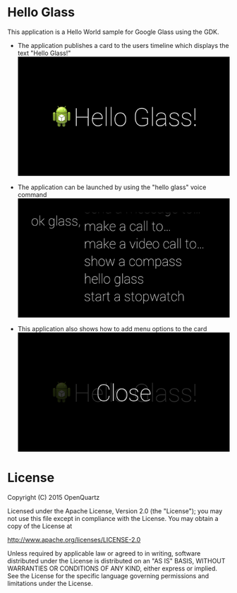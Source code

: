 Hello Glass
===========

This application is a Hello World sample for Google Glass using the GDK.

- The application publishes a card to the users timeline which displays the text "Hello Glass!"
![Screenshot](screenshot-hello-glass.png)

- The application can be launched by using the "hello glass" voice command
![Screenshot](screenshot-voice-command.png)

- This application also shows how to add menu options to the card
![Screenshot](screenshot-close-action.png)

License
========

Copyright (C) 2015 OpenQuartz

Licensed under the Apache License, Version 2.0 (the "License"); you may not use this file except in compliance with the License. You may obtain a copy of the License at
 
  http://www.apache.org/licenses/LICENSE-2.0

Unless required by applicable law or agreed to in writing, software distributed under the License is distributed on an "AS IS" BASIS, WITHOUT WARRANTIES OR CONDITIONS OF ANY KIND, either express or implied. See the License for the specific language governing permissions and limitations under the License.
